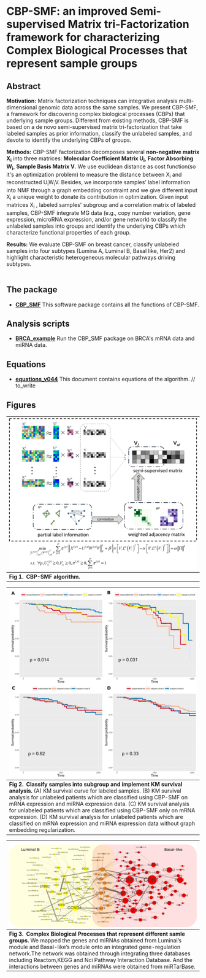 # CBP-SMF: an improved Semi-supervised Matrix  tri-Factorization framework for characterizing Complex Biological Processes that represent sample groups 

## Abstract

__Motivation:__ Matrix factorization techniques can integrative analysis multi-dimensional genomic data across the same samples. We present CBP-SMF, a framework for discovering complex biological processes (CBPs) that underlying sample groups. Different from existing methods, CBP-SMF is based on a de novo semi-supervised matrix tri-factorization that take labeled samples as prior information, classify the unlabeled samples, and devote to identify the underlying CBPs of groups. 

__Methods:__ CBP-SMF factorization decomposes several **non-negative matrix X<sub>i</sub>** into three matrices: **Molecular Coefficient Matrix U<sub>i</sub>**, **Factor Absorbing W<sub>i</sub>**, **Sample Basis Matrix V**. We use euclidean distance as cost function(so it's an optimization problem) to measure the distance between X<sub>i</sub>  and reconstructed  U<sub>i</sub>W<sub>i</sub>V. Besides, we incorporate samples’ label information into NMF through a graph embedding constraint and we give different input X<sub>i</sub> a unique weight to donate its contribution in optimization. Given input matrices  X<sub>i</sub> , labeled samples' subgroup and a correlation matrix of labeled samples, CBP-SMF integrate MG data (e.g., copy number variation, gene expression, microRNA expression, and/or gene network) to classify the unlabeled samples into groups and identify the underlying CBPs which characterize functional properties of each group.

__Results:__ We evaluate CBP-SMF on breast cancer, classify unlabeled samples into four subtypes (Lumina A, Luminal B, Basal like, Her2) and  highlight characteristic heterogeneous molecular pathways driving subtypes.  
​    

## The package

* [__CBP_SMF__](./CBP_SMF.py) This software package contains all the functions of CBP-SMF.  
## Analysis scripts

* [__BRCA_example__](./BRCA_example.ipynb) Run the CBP_SMF package on BRCA's mRNA data and miRNA data.   
## Equations

* [__equations_v044__](./equations_v044.ipynb) This document contains equations of the algorithm.  // to_write
## Figures

| ![Fig. 1](./images/algorithm.PNG) |
| --------------------------------- |
| **Fig 1. CBP-SMF algorithm.**  |



| ![Fig. 2](./images/Figure2_survival_4.1.PNG)                 |
| ------------------------------------------------------------ |
| **Fig 2. Classify samples into subgroup and implement KM survival analysis.** (A) KM survival curve for labeled samples. (B) KM survival analysis for unlabeled patients which are classified using CBP-SMF on mRNA expression and miRNA expression data. (C) KM survival analysis for unlabeled patients which are classified using CBP-SMF only on mRNA expression.  (D) KM survival analysis for unlabeled patients which are classified on mRNA expression and miRNA expression data without graph embedding regularization. |



| ![Fig. 3](./images/LB_Basal_module.PNG)                      |
| ------------------------------------------------------------ |
| **Fig 3. Complex Biological Processes that represent different samle groups.** We mapped the genes and miRNAs obtained from Luminal’s module and Basal-like’s module onto an integrated gene-regulation network.The network was obtained through integrating three databases including Reactom,KEGG and Nci Pathway Interaction Database. And the interactions between genes and miRNAs were obtained from miRTarBase. |

